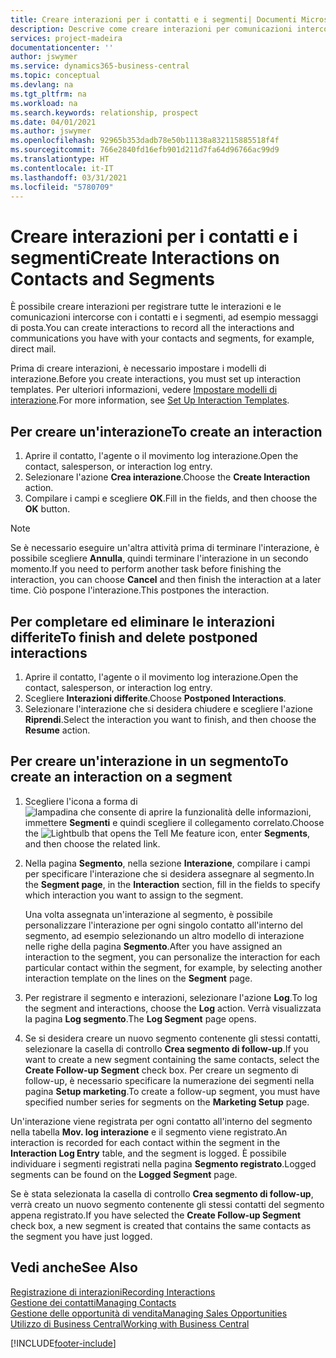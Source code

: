 ```yaml
---
title: Creare interazioni per i contatti e i segmenti| Documenti Microsoft
description: Descrive come creare interazioni per comunicazioni intercorse con i contatti e i segmenti in Business Central, ad esempio messaggi di posta diretta.
services: project-madeira
documentationcenter: ''
author: jswymer
ms.service: dynamics365-business-central
ms.topic: conceptual
ms.devlang: na
ms.tgt_pltfrm: na
ms.workload: na
ms.search.keywords: relationship, prospect
ms.date: 04/01/2021
ms.author: jswymer
ms.openlocfilehash: 92965b353dadb78e50b11138a832115885518f4f
ms.sourcegitcommit: 766e2840fd16efb901d211d7fa64d96766ac99d9
ms.translationtype: HT
ms.contentlocale: it-IT
ms.lasthandoff: 03/31/2021
ms.locfileid: "5780709"
---
```

# <a name="create-interactions-on-contacts-and-segments"></a><span data-ttu-id="0e045-103">Creare interazioni per i contatti e i segmenti</span><span class="sxs-lookup"><span data-stu-id="0e045-103">Create Interactions on Contacts and Segments</span></span>
<span data-ttu-id="0e045-104">È possibile creare interazioni per registrare tutte le interazioni e le comunicazioni intercorse con i contatti e i segmenti, ad esempio messaggi di posta.</span><span class="sxs-lookup"><span data-stu-id="0e045-104">You can create interactions to record all the interactions and communications you have with your contacts and segments, for example, direct mail.</span></span>

<span data-ttu-id="0e045-105">Prima di creare interazioni, è necessario impostare i modelli di interazione.</span><span class="sxs-lookup"><span data-stu-id="0e045-105">Before you create interactions, you must set up interaction templates.</span></span> <span data-ttu-id="0e045-106">Per ulteriori informazioni, vedere [Impostare modelli di interazione](marketing-interactions.md).</span><span class="sxs-lookup"><span data-stu-id="0e045-106">For more information, see  [Set Up Interaction Templates](marketing-interactions.md).</span></span>

## <a name="to-create-an-interaction"></a><span data-ttu-id="0e045-107">Per creare un'interazione</span><span class="sxs-lookup"><span data-stu-id="0e045-107">To create an interaction</span></span>
1. <span data-ttu-id="0e045-108">Aprire il contatto, l'agente o il movimento log interazione.</span><span class="sxs-lookup"><span data-stu-id="0e045-108">Open the contact, salesperson, or interaction log entry.</span></span>
2. <span data-ttu-id="0e045-109">Selezionare l'azione **Crea interazione**.</span><span class="sxs-lookup"><span data-stu-id="0e045-109">Choose the **Create Interaction** action.</span></span>
3. <span data-ttu-id="0e045-110">Compilare i campi e scegliere **OK**.</span><span class="sxs-lookup"><span data-stu-id="0e045-110">Fill in the fields, and then choose the **OK** button.</span></span>

> [!NOTE]  
>   <span data-ttu-id="0e045-111">Se è necessario eseguire un'altra attività prima di terminare l'interazione, è possibile scegliere **Annulla**, quindi terminare l'interazione in un secondo momento.</span><span class="sxs-lookup"><span data-stu-id="0e045-111">If you need to perform another task before finishing the interaction, you can choose **Cancel** and then finish the interaction at a later time.</span></span> <span data-ttu-id="0e045-112">Ciò pospone l'interazione.</span><span class="sxs-lookup"><span data-stu-id="0e045-112">This postpones the interaction.</span></span>

## <a name="to-finish-and-delete-postponed-interactions"></a><span data-ttu-id="0e045-113">Per completare ed eliminare le interazioni differite</span><span class="sxs-lookup"><span data-stu-id="0e045-113">To finish and delete postponed interactions</span></span>
1. <span data-ttu-id="0e045-114">Aprire il contatto, l'agente o il movimento log interazione.</span><span class="sxs-lookup"><span data-stu-id="0e045-114">Open the contact, salesperson, or interaction log entry.</span></span>
2. <span data-ttu-id="0e045-115">Scegliere **Interazioni differite**.</span><span class="sxs-lookup"><span data-stu-id="0e045-115">Choose **Postponed Interactions**.</span></span>
3. <span data-ttu-id="0e045-116">Selezionare l'interazione che si desidera chiudere e scegliere l'azione **Riprendi**.</span><span class="sxs-lookup"><span data-stu-id="0e045-116">Select the interaction you want to finish, and then choose the **Resume** action.</span></span>

## <a name="to-create-an-interaction-on-a-segment"></a><span data-ttu-id="0e045-117">Per creare un'interazione in un segmento</span><span class="sxs-lookup"><span data-stu-id="0e045-117">To create an interaction on a segment</span></span>
1. <span data-ttu-id="0e045-118">Scegliere l'icona a forma di ![lampadina che consente di aprire la funzionalità delle informazioni](media/ui-search/search_small.png "Informazioni sull'operazione che si desidera eseguire"), immettere **Segmenti** e quindi scegliere il collegamento correlato.</span><span class="sxs-lookup"><span data-stu-id="0e045-118">Choose the ![Lightbulb that opens the Tell Me feature](media/ui-search/search_small.png "Tell me what you want to do") icon, enter **Segments**, and then choose the related link.</span></span>
2. <span data-ttu-id="0e045-119">Nella pagina **Segmento**, nella sezione **Interazione**, compilare i campi per specificare l'interazione che si desidera assegnare al segmento.</span><span class="sxs-lookup"><span data-stu-id="0e045-119">In the **Segment page**, in the **Interaction** section, fill in the fields to specify which interaction you want to assign to the segment.</span></span>

    <span data-ttu-id="0e045-120">Una volta assegnata un'interazione al segmento, è possibile personalizzare l'interazione per ogni singolo contatto all'interno del segmento, ad esempio selezionando un altro modello di interazione nelle righe della pagina **Segmento**.</span><span class="sxs-lookup"><span data-stu-id="0e045-120">After you have assigned an interaction to the segment, you can personalize the interaction for each particular contact within the segment, for example, by selecting another interaction template on the lines on the **Segment** page.</span></span>  
3. <span data-ttu-id="0e045-121">Per registrare il segmento e interazioni, selezionare l'azione **Log**.</span><span class="sxs-lookup"><span data-stu-id="0e045-121">To log the segment and interactions, choose the **Log** action.</span></span> <span data-ttu-id="0e045-122">Verrà visualizzata la pagina **Log segmento**.</span><span class="sxs-lookup"><span data-stu-id="0e045-122">The **Log Segment** page opens.</span></span>
4. <span data-ttu-id="0e045-123">Se si desidera creare un nuovo segmento contenente gli stessi contatti, selezionare la casella di controllo **Crea segmento di follow-up**.</span><span class="sxs-lookup"><span data-stu-id="0e045-123">If you want to create a new segment containing the same contacts, select the **Create Follow-up Segment** check box.</span></span> <span data-ttu-id="0e045-124">Per creare un segmento di follow-up, è necessario specificare la numerazione dei segmenti nella pagina **Setup marketing**.</span><span class="sxs-lookup"><span data-stu-id="0e045-124">To create a follow-up segment, you must have specified number series for segments on the **Marketing Setup** page.</span></span>

<span data-ttu-id="0e045-125">Un'interazione viene registrata per ogni contatto all'interno del segmento nella tabella **Mov. log interazione** e il segmento viene registrato.</span><span class="sxs-lookup"><span data-stu-id="0e045-125">An interaction is recorded for each contact within the segment in the **Interaction Log Entry** table, and the segment is logged.</span></span> <span data-ttu-id="0e045-126">È possibile individuare i segmenti registrati nella pagina **Segmento registrato**.</span><span class="sxs-lookup"><span data-stu-id="0e045-126">Logged segments can be found on the **Logged Segment** page.</span></span>

<span data-ttu-id="0e045-127">Se è stata selezionata la casella di controllo **Crea segmento di follow-up**, verrà creato un nuovo segmento contenente gli stessi contatti del segmento appena registrato.</span><span class="sxs-lookup"><span data-stu-id="0e045-127">If you have selected the **Create Follow-up Segment** check box, a new segment is created that contains the same contacts as the segment you have just logged.</span></span>

## <a name="see-also"></a><span data-ttu-id="0e045-128">Vedi anche</span><span class="sxs-lookup"><span data-stu-id="0e045-128">See Also</span></span>
[<span data-ttu-id="0e045-129">Registrazione di interazioni</span><span class="sxs-lookup"><span data-stu-id="0e045-129">Recording Interactions</span></span>](marketing-interactions.md)  
[<span data-ttu-id="0e045-130">Gestione dei contatti</span><span class="sxs-lookup"><span data-stu-id="0e045-130">Managing Contacts</span></span>](marketing-contacts.md)  
[<span data-ttu-id="0e045-131">Gestione delle opportunità di vendita</span><span class="sxs-lookup"><span data-stu-id="0e045-131">Managing Sales Opportunities</span></span>](marketing-manage-sales-opportunities.md)  
[<span data-ttu-id="0e045-132">Utilizzo di Business Central</span><span class="sxs-lookup"><span data-stu-id="0e045-132">Working with Business Central</span></span>](ui-work-product.md)


[!INCLUDE[footer-include](includes/footer-banner.md)]